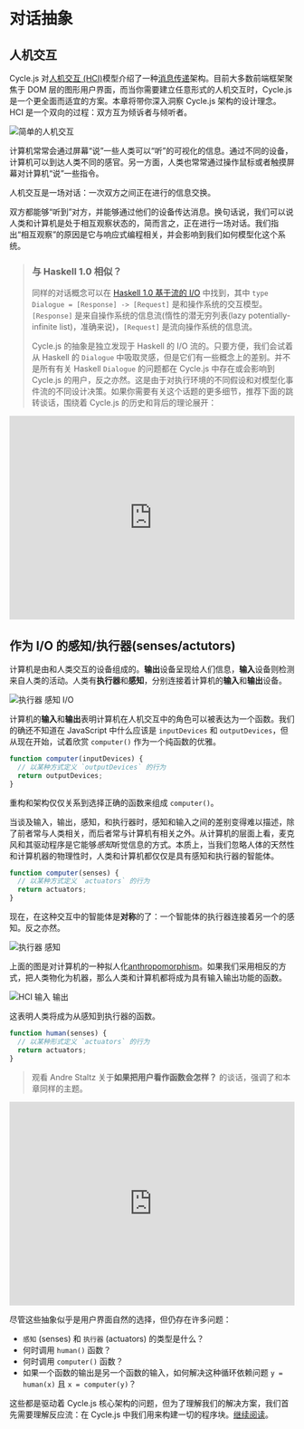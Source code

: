 # 对话抽象

## 人机交互

Cycle.js 对[人机交互 (HCI)](https://en.wikipedia.org/wiki/Human%E2%80%93computer_interaction)模型介绍了一种[消息传递](https://en.wikipedia.org/wiki/Message_passing)架构。目前大多数前端框架聚焦于 DOM 层的图形用户界面，而当你需要建立任意形式的人机交互时，Cycle.js 是一个更全面而适宜的方案。本章将带你深入洞察 Cycle.js 架构的设计理念。HCI 是一个双向的过程：双方互为倾诉者与倾听者。

![简单的人机交互](img/simple-human-computer.svg)

计算机常常会通过屏幕“说”一些人类可以“听”的可视化的信息。通过不同的设备，计算机可以到达人类不同的感官。另一方面，人类也常常通过操作鼠标或者触摸屏幕对计算机“说”一些指令。

人机交互是一场对话：一次双方之间正在进行的信息交换。

双方都能够“听到”对方，并能够通过他们的设备传达消息。换句话说，我们可以说人类和计算机是处于相互观察状态的，简而言之，正在进行一场对话。我们指出“相互观察”的原因是它与响应式编程相关，并会影响到我们如何模型化这个系统。

> ### 与 Haskell 1.0 相似？
>
> 同样的对话概念可以在 [Haskell 1.0 基于流的 I/O](https://www.haskell.org/definition/haskell-report-1.0.ps.gz) 中找到，其中 `type Dialogue = [Response] -> [Request]` 是和操作系统的交互模型。 `[Response]` 是来自操作系统的信息流(惰性的潜无穷列表(lazy potentially-infinite list)，准确来说)，`[Request]` 是流向操作系统的信息流。
>
> Cycle.js 的抽象是独立发现于 Haskell 的 I/O 流的。只要方便，我们会试着从 Haskell 的 `Dialogue` 中吸取灵感，但是它们有一些概念上的差别。并不是所有有关 Haskell `Dialogue` 的问题都在 Cycle.js 中存在或会影响到 Cycle.js 的用户，反之亦然。这是由于对执行环境的不同假设和对模型化事件流的不同设计决策。如果你需要有关这个话题的更多细节，推荐下面的跳转谈话，围绕着 Cycle.js 的历史和背后的理论展开：

<p>
  <iframe width="100%" height="360" src="https://www.youtube.com/embed/Tkjg179M-Nc" frameborder="0" allowfullscreen></iframe>
</p>

## 作为 I/O 的感知/执行器(senses/actutors) 

计算机是由和人类交互的设备组成的。**输出**设备呈现给人们信息，**输入**设备则检测来自人类的活动。人类有**执行器**和**感知**，分别连接着计算机的**输入**和**输出**设备。

![执行器 感知 I/O](img/actuators-senses-input-output.svg)

计算机的**输入**和**输出**表明计算机在人机交互中的角色可以被表达为一个函数。我们的确还不知道在 JavaScript 中什么应该是 `inputDevices` 和 `outputDevices`，但从现在开始，试着欣赏 `computer()` 作为一个纯函数的优雅。

```javascript
function computer(inputDevices) {
  // 以某种方式定义 `outputDevices` 的行为
  return outputDevices;
}
```

重构和架构仅仅关系到选择正确的函数来组成 `computer()`。

当谈及输入，输出，感知，和执行器时，感知和输入之间的差别变得难以描述，除了前者常与人类相关，而后者常与计算机有相关之外。从计算机的层面上看，麦克风和其驱动程序是它能够*感知*听觉信息的方式。本质上，当我们忽略人体的天然性和计算机器的物理性时，人类和计算机都仅仅是具有感知和执行器的智能体。

```javascript
function computer(senses) {
  // 以某种方式定义 `actuators` 的行为
  return actuators;
}
```

现在，在这种交互中的智能体是**对称**的了：一个智能体的执行器连接着另一个的感知。反之亦然。

![执行器 感知](img/actuators-senses.svg)

上面的图是对计算机的一种拟人化[anthropomorphism](https://en.wikipedia.org/wiki/Anthropomorphism)。如果我们采用相反的方式，把人类物化为机器，那么人类和计算机都将成为具有输入输出功能的函数。

![HCI 输入 输出](img/hci-inputs-outputs.svg)

这表明人类将成为从感知到执行器的函数。

```javascript
function human(senses) {
  // 以某种形式定义 `actuators` 的行为
  return actuators;
}
```

> 观看 Andre Staltz 关于**如果把用户看作函数会怎样？** 的谈话，强调了和本章同样的主题。

<p>
  <iframe width="100%" height="360" src="https://www.youtube.com/embed/1zj7M1LnJV4" frameborder="0" allowfullscreen></iframe>
</p>

尽管这些抽象似乎是用户界面自然的选择，但仍存在许多问题：

- `感知` (senses) 和 `执行器` (actuators) 的类型是什么？
- 何时调用 `human()` 函数？
- 何时调用 `computer()` 函数？
- 如果一个函数的输出是另一个函数的输入，如何解决这种循环依赖问题 `y = human(x)` 且 `x = computer(y)`？

这些都是驱动着 Cycle.js 核心架构的问题，但为了理解我们的解决方案，我们首先需要理解反应流：在 Cycle.js 中我们用来构建一切的程序块。[继续阅读](streams.html)。

